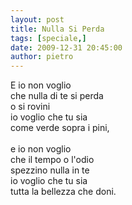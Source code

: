```yaml
---
layout: post
title: Nulla Si Perda
tags: [speciale,]
date: 2009-12-31 20:45:00
author: pietro
---
```

E io non voglio<br/>che nulla di te si perda<br/>o si rovini<br/>io voglio che tu sia<br/>come verde sopra i pini,<br/><br/>e io non voglio<br/>che il tempo o l'odio<br/>spezzino nulla in te<br/>io voglio che tu sia<br/>tutta la bellezza che doni.
